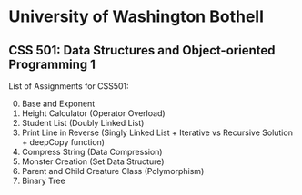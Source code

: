 # University of Washington Bothell
##  CSS 501: Data Structures and Object-oriented Programming 1

List of Assignments for CSS501:

0. Base and Exponent
1. Height Calculator (Operator Overload)
2. Student List (Doubly Linked List)
3. Print Line in Reverse (Singly Linked List + Iterative vs Recursive Solution + deepCopy function)
4. Compress String (Data Compression)
5. Monster Creation (Set Data Structure)
6. Parent and Child Creature Class (Polymorphism)
7. Binary Tree
